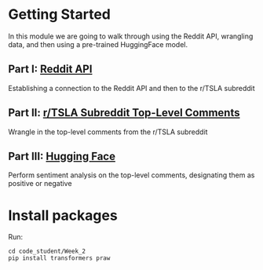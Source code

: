 # Getting Started
In this module we are going to walk through using the Reddit API, wrangling data, and then using a pre-trained HuggingFace model. 

## Part I: [Reddit API](https://www.reddit.com/dev/api/)
Establishing a connection to the Reddit API and then to the r/TSLA subreddit

## Part II:  [r/TSLA Subreddit Top-Level Comments](https://www.reddit.com/r/TSLA/)
Wrangle in the top-level comments from the r/TSLA subreddit

## Part III:  [Hugging Face](https://huggingface.co/docs/transformers/quicktour)
Perform sentiment analysis on the top-level comments, designating them as positive or negative

# Install packages
Run:
```
cd code_student/Week_2
pip install transformers praw
```
